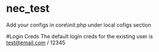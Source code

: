 # nec_test
Add your configs in core\init.php under local cofigs section

#Login Creds
The default login creds for the existing user is
test@email.com / 12345